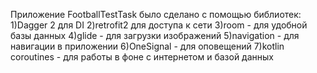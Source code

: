Приложение FootballTestTask было сделано с помощью библиотек:
1)Dagger 2 для DI
2)retrofit2 для доступа к сети
3)room - для удобной базы данных
4)glide - для загрузки изображений
5)navigation - для навигации в приложении
6)OneSignal - для оповещений
7)kotlin coroutines - для работы в фоне с интернетом и базой данных